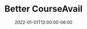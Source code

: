 ---
title: "Better CourseAvail"
date: 2022-01-01T12:00:00-06:00
draft: false
description: ""
time: "November 2022 - Present"
category: webdev
---
